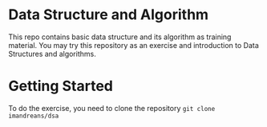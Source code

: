 # Data Structure and Algorithm
This repo contains basic data structure and its algorithm as training material. You may try this repository as an exercise and introduction to Data Structures and algorithms.

# Getting Started
To do the exercise, you need to clone the repository
`git clone imandreans/dsa`
